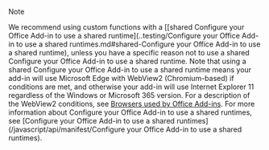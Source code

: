 >[!NOTE]
> We recommend using custom functions with a [[shared Configure your Office Add-in to use a shared runtime](..testing/Configure your Office Add-in to use a shared runtimes.md#shared-Configure your Office Add-in to use a shared runtime), unless you have a specific reason not to use a shared Configure your Office Add-in to use a shared runtime. Note that using a shared Configure your Office Add-in to use a shared runtime means your add-in will use Microsoft Edge with WebView2 (Chromium-based) if conditions are met, and otherwise your add-in will use Internet Explorer 11 regardless of the Windows or Microsoft 365 version. For a description of the WebView2 conditions, see [Browsers used by Office Add-ins](../concepts/browsers-used-by-office-web-add-ins.md). For more information about Configure your Office Add-in to use a shared runtimes, see [Configure your Office Add-in to use a shared runtimes](/javascript/api/manifest/Configure your Office Add-in to use a shared runtimes).